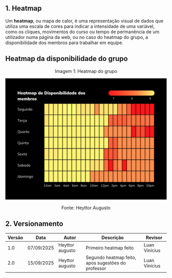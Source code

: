 ## 1. Heatmap

Um **heatmap**, ou mapa de calor, é uma representação visual de dados que utiliza uma escala de cores para indicar a intensidade de uma variável, como os cliques, movimentos do curso ou tempo de permanência de um utilizador numa página da web, ou no caso do heatmap do grupo, a disponibilidade dos membros para trabalhar em equipe.


## Heatmap da disponibilidade do grupo

<p style="text-align: center;">Imagem 1: Heatmap do grupo</p>

![heatmap do grupo](../images/Heatmap-grupo%207.jpeg)

<p style="text-align: center;">Fonte: Heyttor Augusto</p>

## 2. Versionamento 

| Versão | Data       | Autor               | Descrição                                    | Revisor |
|--------|------------|---------------------|----------------------------------------------|---------|
| 1.0    | 07/09/2025 | Heyttor augusto   | Primeiro heatmap feito | Luan Vinícius|
| 2.0    | 15/09/2025| Heyttor augusto | Segundo heatmap feito, apos sugestões do professor| Luan Vinícius|


